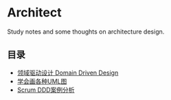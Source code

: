 # Architect
Study notes and some thoughts on architecture design.

## 目录
+ [领域驱动设计 Domain Driven Design](DDD.md)
+ [学会画各种UML图](UML.md)
+ [Scrum DDD案例分析](scrum-case.md)

